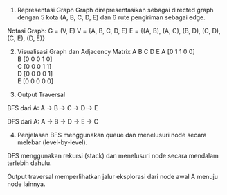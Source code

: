 1. Representasi Graph
Graph direpresentasikan sebagai directed graph dengan 5 kota (A, B, C, D, E) dan 6 rute pengiriman sebagai edge.

Notasi Graph:
G = (V, E)
V = {A, B, C, D, E}
E = {(A, B), (A, C), (B, D), (C, D), (C, E), (D, E)}

2. Visualisasi Graph dan Adjacency Matrix
      A B C D E
A [0 1 1 0 0]  
B [0 0 0 1 0]  
C [0 0 0 1 1]  
D [0 0 0 0 1]  
E [0 0 0 0 0]

3. Output Traversal
   
BFS dari A:
A → B → C → D → E

DFS dari A:
A → B → D → E → C

4. Penjelasan
BFS menggunakan queue dan menelusuri node secara melebar (level-by-level).

DFS menggunakan rekursi (stack) dan menelusuri node secara mendalam terlebih dahulu.

Output traversal memperlihatkan jalur eksplorasi dari node awal A menuju node lainnya.
